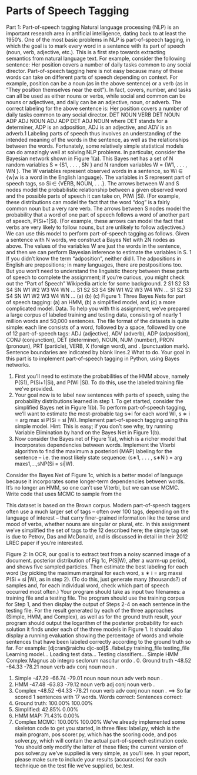 # Parts of Speech Tagging

Part 1: Part-of-speech tagging
Natural language processing (NLP) is an important research area in artificial intelligence, dating
back to at least the 1950’s. One of the most basic problems in NLP is part-of-speech tagging, in
which the goal is to mark every word in a sentence with its part of speech (noun, verb, adjective,
etc.). This is a first step towards extracting semantics from natural language text. For example,
consider the following sentence:
Her position covers a number of daily tasks common to any social director.
Part-of-speech tagging here is not easy because many of these words can take on different parts of
speech depending on context. For example, position can be a noun (as in the above sentence) or
a verb (as in “They position themselves near the exit”). In fact, covers, number, and tasks can all
be used as either nouns or verbs, while social and common can be nouns or adjectives, and daily
can be an adjective, noun, or adverb. The correct labeling for the above sentence is:
Her position covers a number of daily tasks common to any social director.
DET NOUN VERB DET NOUN ADP ADJ NOUN ADJ ADP DET ADJ NOUN
where DET stands for a determiner, ADP is an adposition, ADJ is an adjective, and ADV is an
adverb.1 Labeling parts of speech thus involves an understanding of the intended meaning of the
words in the sentence, as well as the relationships between the words.
Fortunately, some relatively simple statistical models can do amazingly well at solving NLP problems. In particular, consider the Bayesian network shown in Figure 1(a). This Bayes net has a set
of N random variables S = {S1, . . . , SN } and N random variables W = {W1, . . . , WN }. The W
variables represent observed words in a sentence, so Wi ∈ {w|w is a word in the English language}.
The variables in S represent part of speech tags, so Si ∈ {VERB, NOUN, . . .}. The arrows between
W and S nodes model the probabilistic relationship between a given observed word and the possible parts of speech it can take on, P(Wi
|Si). (For example, these distributions can model the
fact that the word “dog” is a fairly common noun but a very rare verb. The arrows between S
nodes model the probability that a word of one part of speech follows a word of another part of
speech, P(Si+1|Si). (For example, these arrows can model the fact that verbs are very likely to
follow nouns, but are unlikely to follow adjectives.)
We can use this model to perform part-of-speech tagging as follows. Given a sentence with N
words, we construct a Bayes Net with 2N nodes as above. The values of the variables W are just
the words in the sentence, and then we can perform Bayesian inference to estimate the variables in
S.
1
If you didn’t know the term “adposition”, neither did I. The adpositions in English are prepositions; in many
languages, there are postpositions too. But you won’t need to understand the linguistic theory between these parts
of speech to complete the assignment; if you’re curious, you might check out the “Part of Speech” Wikipedia article
for some background.
2
S1 S2 S3 S4 SN
W1 W2 W3 W4 WN
... S1 S2 S3 S4 SN
W1 W2 W3 W4 WN
... S1 S2 S3 S4 SN
W1 W2 W3 W4 WN
...
(a) (b) (c)
Figure 1: Three Bayes Nets for part of speech tagging: (a) an HMM, (b) a simplified model, and
(c) a more complicated model.
Data. To help you with this assignment, we’ve prepared a large corpus of labeled training and
testing data, consisting of nearly 1 million words and 50,000 sentences. The file format of the
datasets is quite simple: each line consists of a word, followed by a space, followed by one of
12 part-of-speech tags: ADJ (adjective), ADV (adverb), ADP (adposition), CONJ (conjunction),
DET (determiner), NOUN, NUM (number), PRON (pronoun), PRT (particle), VERB, X (foreign
word), and . (punctuation mark). Sentence boundaries are indicated by blank lines.2
What to do. Your goal in this part is to implement part-of-speech tagging in Python, using Bayes
networks.
1. First you’ll need to estimate the probabilities of the HMM above, namely P(S1), P(Si+1|Si),
and P(Wi
|Si). To do this, use the labeled training file we’ve provided.
2. Your goal now is to label new sentences with parts of speech, using the probability distributions learned in step 1. To get started, consider the simplified Bayes net in Figure 1(b).
To perform part-of-speech tagging, we’ll want to estimate the most-probable tag s∗i for each word Wi,
s
∗
i = arg max
si
P(Si = si
|W).
Implement part-of-speech tagging using this simple model. Hint: This is easy; if you don’t
see why, try running Variable Elimination by hand on the Bayes Net in Figure 1(b).
3. Now consider the Bayes net of Figure 1(a), which is a richer model that incorporates dependencies between words. Implement the Viterbi algorithm to find the maximum a posteriori
(MAP) labeling for the sentence – i.e. the most likely state sequence:
(s∗1, . . . , s∗N ) = arg maxs1,...,sNP(Si = si|W).

Consider the Bayes Net of Figure 1c, which is a better model of language because it incorporates some longer-term dependencies between words. It’s no longer an HMM, so one
can’t use Viterbi, but we can use MCMC. Write code that uses MCMC to sample from the

This dataset is based on the Brown corpus. Modern part-of-speech taggers often use a much larger set of tags –
often over 100 tags, depending on the language of interest – that carry finer-grained information like the tense and
mood of verbs, whether nouns are singular or plural, etc. In this assignment we’ve simplified the set of tags to the
12 described here; the simple tag set is due to Petrov, Das and McDonald, and is discussed in detail in their 2012
LREC paper if you’re interested.

Figure 2: In OCR, our goal is to extract text from a noisy scanned image of a document.
posterior distribution of Fig 1c, P(S|W), after a warm-up period, and shows five sampled
particles. Then estimate the best labeling for each word (by picking the maximum marginal
for each word, s
∗
i = arg maxsi P(Si = si
|W), as in step 2). (To do this, just generate many
(thousands?) of samples and, for each individual word, check which part of speech occurred
most often.)
Your program should take as input two filenames: a training file and a testing file. The program
should use the training corpus for Step 1, and then display the output of Steps 2-4 on each sentence
in the testing file. For the result generated by each of the three approaches (Simple, HMM, and
Complex), as well as for the ground truth result, your program should output the logarithm of the
posterior probability for each solution it finds under each of the three models in Figure 1. It should
also display a running evaluation showing the percentage of words and whole sentences that have
been labeled correctly according to the ground truth so far. For example:
[djcran@raichu djc-sol]$ ./label.py training_file testing_file
Learning model...
Loading test data...
Testing classifiers...
Simple HMM Complex Magnus ab integro seclorum nascitur ordo .
0. Ground truth -48.52 -64.33 -78.21 noun verb adv conj noun noun .
1. Simple -47.29 -66.74 -79.01 noun noun noun adv verb noun .
2. HMM -47.48 -63.83 -79.12 noun verb adj conj noun verb .
3. Complex -48.52 -64.33 -78.21 noun verb adv conj noun noun .
==> So far scored 1 sentences with 17 words.
Words correct: Sentences correct:
0. Ground truth: 100.00% 100.00%
1. Simplified: 42.85% 0.00%
2. HMM MAP: 71.43% 0.00%
3. Complex MCMC: 100.00% 100.00%
We’ve already implemented some skeleton code to get you started, in three files: label.py, which is
the main program, pos scorer.py, which has the scoring code, and pos solver.py, which will contain
the actual part-of-speech estimation code. You should only modify the latter of these files; the
current version of pos solver.py we’ve supplied is very simple, as you’ll see. In your report, please
make sure to include your results (accuracies) for each technique on the test file we’ve supplied,
bc.test.
